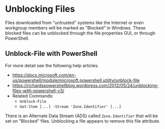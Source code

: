# Unblocking Files

Files downloaded from "untrusted" systems like the Internet or even workgroup members will be marked as "Blocked" in Windows.
These blocked files can be unblocked through the file properties GUI, or through PowerShell.

## Unblock-File with PowerShell

For more detail see the following help articles.

* https://docs.microsoft.com/en-us/powershell/module/microsoft.powershell.utility/unblock-file
* https://richardspowershellblog.wordpress.com/2012/05/24/unblocking-files-with-powershell-v3/
* Related Commands: 
  * `Unblock-File`
  * `Get-Item [...] -Stream 'Zone.Identifier' [...]`

There is an Alternate Data Stream (ADS) called `Zone.Identifier` that will be set on "Blocked" files.
Unblocking a file appears to remove this file attribute.
